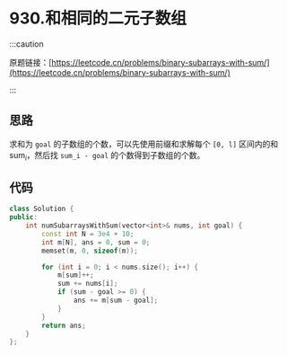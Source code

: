 # 930.和相同的二元子数组

:::caution

原题链接：[https://leetcode.cn/problems/binary-subarrays-with-sum/](https://leetcode.cn/problems/binary-subarrays-with-sum/)

:::

## 思路

求和为 `goal` 的子数组的个数，可以先使用前缀和求解每个 `[0, l]` 区间内的和 $\text{sum}_i$，然后找 `sum_i - goal` 的个数得到子数组的个数。

## 代码

```cpp
class Solution {
public:
    int numSubarraysWithSum(vector<int>& nums, int goal) {
        const int N = 3e4 + 10;
        int m[N], ans = 0, sum = 0;
        memset(m, 0, sizeof(m));

        for (int i = 0; i < nums.size(); i++) {
            m[sum]++;
            sum += nums[i];
            if (sum - goal >= 0) {
                ans += m[sum - goal];
            }
        }
        return ans;
    }
};
```

